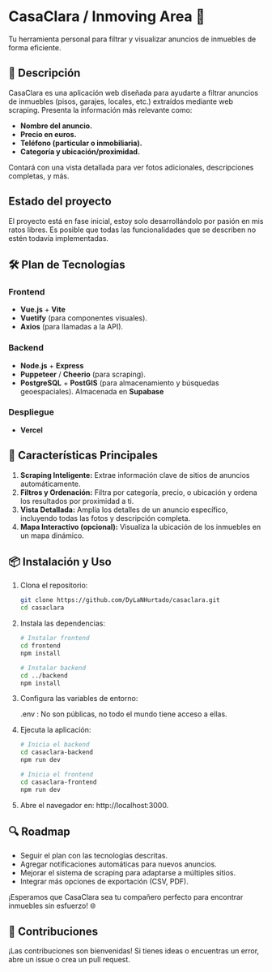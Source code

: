 # CasaClara / Inmoving Area 🌟  
Tu herramienta personal para filtrar y visualizar anuncios de inmuebles de forma eficiente.

## 🚀 Descripción  
CasaClara es una aplicación web diseñada para ayudarte a filtrar anuncios de inmuebles (pisos, garajes, locales, etc.) extraídos mediante web scraping. Presenta la información más relevante como:  
- **Nombre del anuncio.**  
- **Precio en euros.**  
- **Teléfono (particular o inmobiliaria).**  
- **Categoría y ubicación/proximidad.**  

Contará con una vista detallada para ver fotos adicionales, descripciones completas, y más.  

## Estado del proyecto
El proyecto está en fase inicial, estoy solo desarrollándolo por pasión en mis ratos libres. Es posible que todas las funcionalidades que se describen no estén todavía implementadas.

## 🛠️ Plan de Tecnologías  
### Frontend  
- **Vue.js** + **Vite**  
- **Vuetify** (para componentes visuales).  
- **Axios** (para llamadas a la API).  

### Backend  
- **Node.js** + **Express**  
- **Puppeteer** / **Cheerio** (para scraping).  
- **PostgreSQL** + **PostGIS** (para almacenamiento y búsquedas geoespaciales).  Almacenada en **Supabase**

### Despliegue  
- **Vercel**   

## 📖 Características Principales  
1. **Scraping Inteligente:** Extrae información clave de sitios de anuncios automáticamente.  
2. **Filtros y Ordenación:** Filtra por categoría, precio, o ubicación y ordena los resultados por proximidad a ti.  
3. **Vista Detallada:** Amplía los detalles de un anuncio específico, incluyendo todas las fotos y descripción completa.  
4. **Mapa Interactivo (opcional):** Visualiza la ubicación de los inmuebles en un mapa dinámico.  

## 📦 Instalación y Uso  
1. Clona el repositorio:  
   ```bash
   git clone https://github.com/DyLaNHurtado/casaclara.git  
   cd casaclara  
   ```

2. Instala las dependencias:

   ```bash
   # Instalar frontend  
   cd frontend  
   npm install  

   # Instalar backend  
   cd ../backend  
   npm install  
   ```

3. Configura las variables de entorno:

   .env : No son públicas, no todo el mundo tiene acceso a ellas.

4. Ejecuta la aplicación:

   ```bash
   # Inicia el backend  
   cd casaclara-backend  
   npm run dev  

   # Inicia el frontend  
   cd casaclara-frontend  
   npm run dev  
   ```

5. Abre el navegador en: http://localhost:3000.

## 🔍 Roadmap

- Seguir el plan con las tecnologías descritas.
- Agregar notificaciones automáticas para nuevos anuncios.
- Mejorar el sistema de scraping para adaptarse a múltiples sitios.
- Integrar más opciones de exportación (CSV, PDF).

¡Esperamos que CasaClara sea tu compañero perfecto para encontrar inmuebles sin esfuerzo! 🌐

## 🤝 Contribuciones

¡Las contribuciones son bienvenidas! Si tienes ideas o encuentras un error, abre un issue o crea un pull request.
